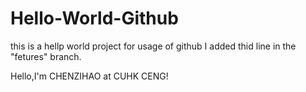 # Hello-World-Github
this is a hellp world project for usage of github
I added thid line in the "fetures" branch.

Hello,I'm CHENZIHAO at CUHK CENG!
